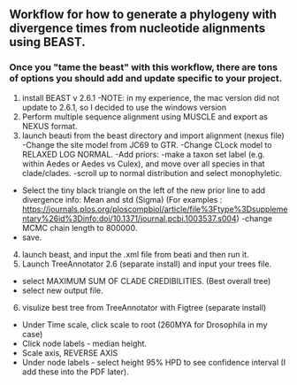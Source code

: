 ## Workflow for how to generate a phylogeny with divergence times from nucleotide alignments using BEAST.
### Once you "tame the beast" with this workflow, there are tons of options you should add and update specific to your project. 

1) install BEAST v 2.6.1
  -NOTE: in my experience, the mac version did not update to 2.6.1, so I decided to use the windows version
2) Perform multiple sequence alignment using MUSCLE and export as NEXUS format.
3) launch beauti from the beast directory and import alignment (nexus file)
  -Change the site model from JC69 to GTR.
  -Change CLock model to RELAXED LOG NORMAL.
  -Add priors: 
  -make a taxon set label (e.g. within Aedes or Aedes vs Culex), and move over all species in that clade/clades.
  -scroll up to normal distribution and select monophyletic.
  - Select the tiny black triangle on the left of the new prior line to add divergence info: Mean and std (Sigma)
  (For examples : https://journals.plos.org/ploscompbiol/article/file%3Ftype%3Dsupplementary%26id%3Dinfo:doi/10.1371/journal.pcbi.1003537.s004)
  -change MCMC chain length to 800000.
  - save.
 4) launch beast, and input the .xml file from beati and then run it.
 5) Launch TreeAnnotator 2.6 (separate install) and input your trees file. 
  - select MAXIMUM SUM OF CLADE CREDIBILITIES. (Best overall tree)
  - select new output file.
 6) visulize best tree from TreeAnnotator with Figtree (separate install)
  - Under Time scale, click scale to root (260MYA for Drosophila in my case)
  - Click node labels - median height.
  - Scale axis, REVERSE AXIS
  - Under node labels - select height 95% HPD to see confidence interval (I add these into the PDF later).
